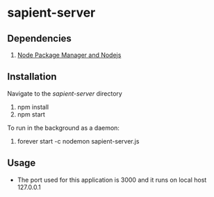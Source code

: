 # sapient-server

## Dependencies
1. [Node Package Manager and Nodejs](https://www.npmjs.com/get-npm)

## Installation
Navigate to the _sapient-server_ directory
1. npm install
2. npm start

To run in the background as a daemon:
1. forever start -c nodemon sapient-server.js

## Usage

- The port used for this application is 3000 and it runs on local host 127.0.0.1
